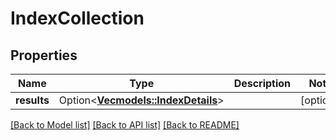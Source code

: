 # IndexCollection

## Properties

Name | Type | Description | Notes
------------ | ------------- | ------------- | -------------
**results** | Option<[**Vec<models::IndexDetails>**](IndexDetails.md)> |  | [optional]

[[Back to Model list]](../README.md#documentation-for-models) [[Back to API list]](../README.md#documentation-for-api-endpoints) [[Back to README]](../README.md)


